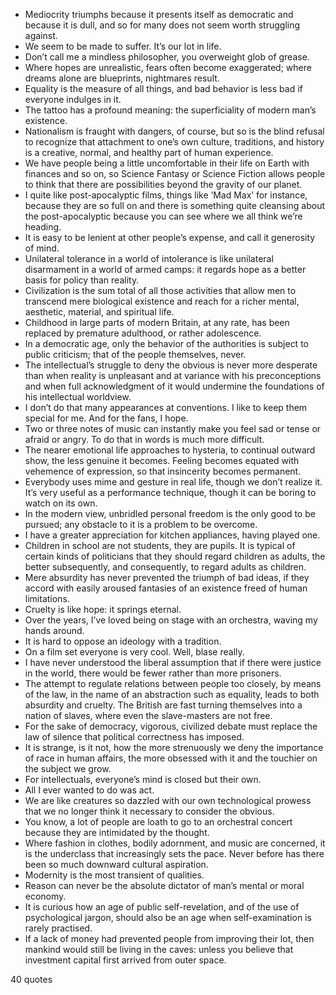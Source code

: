  - Mediocrity triumphs because it presents itself as democratic and because it is dull, and so for many does not seem worth struggling against.
 - We seem to be made to suffer. It’s our lot in life.
 - Don’t call me a mindless philosopher, you overweight glob of grease.
 - Where hopes are unrealistic, fears often become exaggerated; where dreams alone are blueprints, nightmares result.
 - Equality is the measure of all things, and bad behavior is less bad if everyone indulges in it.
 - The tattoo has a profound meaning: the superficiality of modern man’s existence.
 - Nationalism is fraught with dangers, of course, but so is the blind refusal to recognize that attachment to one’s own culture, traditions, and history is a creative, normal, and healthy part of human experience.
 - We have people being a little uncomfortable in their life on Earth with finances and so on, so Science Fantasy or Science Fiction allows people to think that there are possibilities beyond the gravity of our planet.
 - I quite like post-apocalyptic films, things like ‘Mad Max’ for instance, because they are so full on and there is something quite cleansing about the post-apocalyptic because you can see where we all think we’re heading.
 - It is easy to be lenient at other people’s expense, and call it generosity of mind.
 - Unilateral tolerance in a world of intolerance is like unilateral disarmament in a world of armed camps: it regards hope as a better basis for policy than reality.
 - Civilization is the sum total of all those activities that allow men to transcend mere biological existence and reach for a richer mental, aesthetic, material, and spiritual life.
 - Childhood in large parts of modern Britain, at any rate, has been replaced by premature adulthood, or rather adolescence.
 - In a democratic age, only the behavior of the authorities is subject to public criticism; that of the people themselves, never.
 - The intellectual’s struggle to deny the obvious is never more desperate than when reality is unpleasant and at variance with his preconceptions and when full acknowledgment of it would undermine the foundations of his intellectual worldview.
 - I don’t do that many appearances at conventions. I like to keep them special for me. And for the fans, I hope.
 - Two or three notes of music can instantly make you feel sad or tense or afraid or angry. To do that in words is much more difficult.
 - The nearer emotional life approaches to hysteria, to continual outward show, the less genuine it becomes. Feeling becomes equated with vehemence of expression, so that insincerity becomes permanent.
 - Everybody uses mime and gesture in real life, though we don’t realize it. It’s very useful as a performance technique, though it can be boring to watch on its own.
 - In the modern view, unbridled personal freedom is the only good to be pursued; any obstacle to it is a problem to be overcome.
 - I have a greater appreciation for kitchen appliances, having played one.
 - Children in school are not students, they are pupils. It is typical of certain kinds of politicians that they should regard children as adults, the better subsequently, and consequently, to regard adults as children.
 - Mere absurdity has never prevented the triumph of bad ideas, if they accord with easily aroused fantasies of an existence freed of human limitations.
 - Cruelty is like hope: it springs eternal.
 - Over the years, I’ve loved being on stage with an orchestra, waving my hands around.
 - It is hard to oppose an ideology with a tradition.
 - On a film set everyone is very cool. Well, blase really.
 - I have never understood the liberal assumption that if there were justice in the world, there would be fewer rather than more prisoners.
 - The attempt to regulate relations between people too closely, by means of the law, in the name of an abstraction such as equality, leads to both absurdity and cruelty. The British are fast turning themselves into a nation of slaves, where even the slave-masters are not free.
 - For the sake of democracy, vigorous, civilized debate must replace the law of silence that political correctness has imposed.
 - It is strange, is it not, how the more strenuously we deny the importance of race in human affairs, the more obsessed with it and the touchier on the subject we grow.
 - For intellectuals, everyone’s mind is closed but their own.
 - All I ever wanted to do was act.
 - We are like creatures so dazzled with our own technological prowess that we no longer think it necessary to consider the obvious.
 - You know, a lot of people are loath to go to an orchestral concert because they are intimidated by the thought.
 - Where fashion in clothes, bodily adornment, and music are concerned, it is the underclass that increasingly sets the pace. Never before has there been so much downward cultural aspiration.
 - Modernity is the most transient of qualities.
 - Reason can never be the absolute dictator of man’s mental or moral economy.
 - It is curious how an age of public self-revelation, and of the use of psychological jargon, should also be an age when self-examination is rarely practised.
 - If a lack of money had prevented people from improving their lot, then mankind would still be living in the caves: unless you believe that investment capital first arrived from outer space.

40 quotes